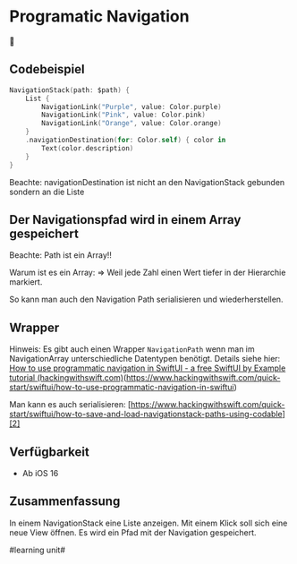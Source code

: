 # Programatic Navigation
🧭


## Codebeispiel

```swift
NavigationStack(path: $path) {
    List {
        NavigationLink("Purple", value: Color.purple)
        NavigationLink("Pink", value: Color.pink)
        NavigationLink("Orange", value: Color.orange)
    }
    .navigationDestination(for: Color.self) { color in
        Text(color.description)
    }
}
```

Beachte: navigationDestination ist nicht an den NavigationStack gebunden sondern an die Liste

## Der Navigationspfad wird in einem Array gespeichert

Beachte: Path ist ein Array!!

Warum ist es ein Array: =\> Weil jede Zahl einen Wert tiefer in der Hierarchie markiert.

So kann man auch den Navigation Path serialisieren und wiederherstellen. 


## Wrapper

Hinweis: Es gibt auch einen Wrapper `NavigationPath` wenn man im NavigationArray unterschiedliche Datentypen benötigt. Details siehe hier: [How to use programmatic navigation in SwiftUI - a free SwiftUI by Example tutorial (hackingwithswift.com)]()(https://www.hackingwithswift.com/quick-start/swiftui/how-to-use-programmatic-navigation-in-swiftui)

Man kann es auch serialisieren: [https://www.hackingwithswift.com/quick-start/swiftui/how-to-save-and-load-navigationstack-paths-using-codable][2]

## Verfügbarkeit

- Ab iOS 16

## Zusammenfassung
In einem NavigationStack eine Liste anzeigen. Mit einem Klick soll sich eine neue View öffnen. Es wird ein Pfad mit der Navigation gespeichert.








[2]:	https://www.hackingwithswift.com/quick-start/swiftui/how-to-save-and-load-navigationstack-paths-using-codable

#learning unit#